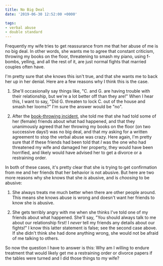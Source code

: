 ```yaml
---
title: No Big Deal
date: '2019-06-30 12:52:00 +0000'

tags:
- verbal abuse
- double standard
---
```


Frequently my wife tries to get reassurance from me that her abuse
of me is no big deal.  In other words, she wants me to agree
that constant criticism, throwing
my books on the floor, threatening to smash my piano, using f-bombs, yelling, and
all the rest of it, are just normal fights that married couples often have.

I'm pretty sure that she knows this isn't true, and that she wants me to back her
up in her denial.  Here are a few reasons why I think this is the case.

<!--more-->

1. She'll occasionally say things like, "C. and G. are having trouble
with their relationship, but we're a lot better off than they are!"
When I hear this, I want to say, "Did G. threaten to lock C. out of the house
and smash her looms?"  I'm sure the answer would be "no".

2. After the [book-throwing incident](/abuse/2019-05-31-book-throwing-incident/), she told me that
she had told some of her (female) friends about what had happened, and
that they unanimously agreed that her throwing my books on the floor
(on two successive days!) was no big deal, and that my asking for a
written agreement to stop the verbal abuse was crazy.  Here again, I'm
pretty sure that if these friends had been told that *I* was the one
who had threatened my wife and damaged her property, they would have
been horrified, and likely would have advised her to get a divorce or a
restraining order.

In both of these cases, it's pretty clear that she is trying to
get confirmation from me and her friends that her behavior is
not abusive.  But here are two more reasons why she knows that she *is* abusive,
and is *choosing* to be abusive:

1. She always treats me much better when there are other people
around.  This means she knows abuse is wrong and doesn't want
her friends to know she is abusive.

2. She gets terribly angry with me when she thinks I've told one of my
friends about what happened.  She'll say, "You should always talk to
me about our relationship first!  I *never* tell my friends any details
about our fights!"  I know this latter statement is false; see the
second case above.  If she didn't think she had done anything wrong,
she would not be afraid of me talking to others.

So now the question I have to answer is this: Why am I willing
to endure treatment that would likely get me a restraining order
or divorce papers if the tables were turned and I did those things
to my wife?
